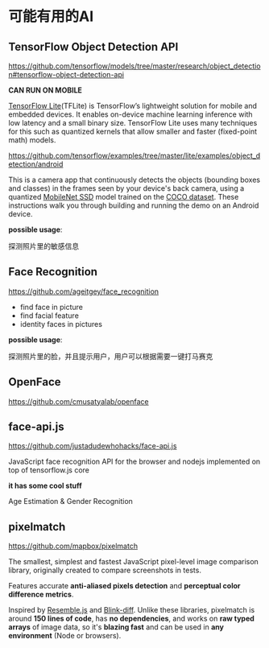 # 可能有用的AI

## TensorFlow Object Detection API

https://github.com/tensorflow/models/tree/master/research/object_detection#tensorflow-object-detection-api

**CAN RUN ON MOBILE** 

[TensorFlow Lite](https://www.tensorflow.org/mobile/tflite/)(TFLite) is TensorFlow’s lightweight solution for mobile and embedded devices. It enables on-device machine learning inference with low latency and a small binary size. TensorFlow Lite uses many techniques for this such as quantized kernels that allow smaller and faster (fixed-point math) models.

https://github.com/tensorflow/examples/tree/master/lite/examples/object_detection/android

This is a camera app that continuously detects the objects (bounding boxes and classes) in the frames seen by your device's back camera, using a quantized [MobileNet SSD](https://github.com/tensorflow/models/tree/master/research/object_detection) model trained on the [COCO dataset](http://cocodataset.org/). These instructions walk you through building and running the demo on an Android device.

**possible usage**:

探测照片里的敏感信息



## Face Recognition

https://github.com/ageitgey/face_recognition

* find face in picture
* find facial feature
* identity faces in pictures

**possible usage**:

探测照片里的脸，并且提示用户，用户可以根据需要一键打马赛克



## OpenFace

https://github.com/cmusatyalab/openface



## face-api.js

https://github.com/justadudewhohacks/face-api.js

JavaScript face recognition API for the browser and nodejs implemented on top of tensorflow.js core

**it has some cool stuff**

Age Estimation & Gender Recognition



## pixelmatch

https://github.com/mapbox/pixelmatch

The smallest, simplest and fastest JavaScript pixel-level image comparison library, originally created to compare screenshots in tests.

Features accurate **anti-aliased pixels detection** and **perceptual color difference metrics**.

Inspired by [Resemble.js](https://github.com/Huddle/Resemble.js) and [Blink-diff](https://github.com/yahoo/blink-diff). Unlike these libraries, pixelmatch is around **150 lines of code**, has **no dependencies**, and works on **raw typed arrays** of image data, so it's **blazing fast** and can be used in **any environment** (Node or browsers).